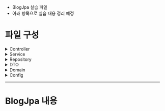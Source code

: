 - BlogJpa 실습 파일
- 아래 항목으로 실습 내용 정리 예정



# 파일 구성

<details>
<summary>Controller</summary>
 
+ BlogController.java 
+ BlogPageController.java
+  CommentController.java
+ FilterTestController.java
+ JsonParseTestController.java
+ PageController.java
+ UserController.java
+ UserViewController.java

</div>
</details>

<details>
<summary>Service</summary>
 
+ BlogService.java
+ CommentService.java
+ UserDetailService.java
+ UserService.java

</div>
</details>

<details>
<summary>Repository</summary>
 
  + BlogRepository.java
  + CommentRepository.java
  + UserRepository.java

</div>
</details>

<details>
<summary>DTO</summary>
 
  + AddArticleRequest.java
  + AddUserRequest.java
  + ArticleResponse.java
  + ArticleViewResponse.java
  + CommentDTO.java
  + CommentResponse.java

</div>
</details>

<details>
<summary>Domain</summary>
 
  + Article.java
  + Comment.java
  + Person.java
  + User.java

</div>
</details>

<details>
<summary>Config</summary>
 
  + FilterConfiguration.java
  + InterceptorConfiguration.java
  + SwaggerConfig.java
  + WebSecurityConfig.java

</div>
</details>

<hr>

# BlogJpa 내용
